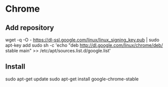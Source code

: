 # Chrome

## Add repository

wget -q -O - https://dl-ssl.google.com/linux/linux_signing_key.pub | sudo apt-key add
sudo sh -c 'echo "deb http://dl.google.com/linux/chrome/deb/ stable main" >> /etc/apt/sources.list.d/google.list'

## Install

sudo apt-get update
sudo apt-get install google-chrome-stable
